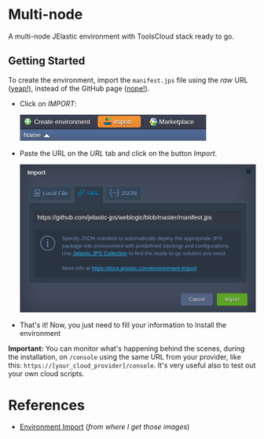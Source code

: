 # Multi-node

A multi-node JElastic environment with ToolsCloud stack ready to go.

## Getting Started

To create the environment, import the `manifest.jps` file using the _raw_ URL ([yeap!](https://raw.githubusercontent.com/toolscloud/deploy-jelastic/master/jelastic-containers/manifest.jps)), instead of the GitHub page ([nope!](https://github.com/toolscloud/deploy-jelastic/blob/master/jelastic-containers/manifest.jps)).

* Click on _IMPORT_:

  ![JElastic Dashboard](/images/dashboard-import.png)

* Paste the URL on the _URL_ tab and click on the button _Import_.

  ![JElastic Dashboard - Import Wizard](/images/dashboard-import-wizard.png)

* That's it! Now, you just need to fill your information to Install the environment

**Important:** You can monitor what's happening behind the scenes, during the installation, on `/console` using the same URL from your provider, like this: `https://[your_cloud_provider]/console`. It's very useful also to test out your own cloud scripts.

# References
* [Environment Import](https://docs.jelastic.com/environment-import) (_from where I get those images_)
